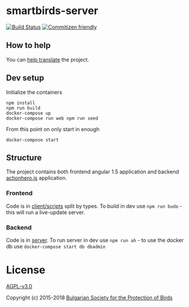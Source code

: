 # smartbirds-server
[![Build Status](https://travis-ci.org/BspbOrg/smartbirds-server.svg?branch=master)](https://travis-ci.org/BspbOrg/smartbirds-server)
[![Commitizen friendly](https://img.shields.io/badge/commitizen-friendly-brightgreen.svg)](http://commitizen.github.io/cz-cli/)


## How to help

You can [help translate](https://poeditor.com/join/project/9RT5wSkZCP) the project.

## Dev setup

Initialize the containers
```
npm install
npm run build
docker-compose up
docker-compose run web npm run seed
```

From this point on only start in enough
```
docker-compose start
```

## Structure
The project contains both frontend angular 1.5 application and backend [actionhero.js](http://www.actionherojs.com/) application.

### Frontend
Code is in [client/scripts](client/scripts) split by types. To build in dev use `npm run budo` - this will run a live-update server.

### Backend
Code is in [server](server). To run server in dev use `npm run ah` - to use the docker db use `docker-compose start db dbadmin`

# License

[AGPL-v3.0](LICENSE)

Copyright (c) 2015-2018 [Bulgarian Society for the Protection of Birds](http://bspb.org)
